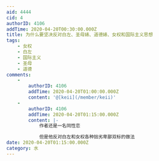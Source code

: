 ```yaml
---
aid: 4444
cid: 4
authorID: 4106
addTime: 2020-04-20T00:30:00.000Z
title: 为什么要坚决反对白左、圣母婊、道德婊、女权和国际主义思想
tags:
    - 女权
    - 白左
    - 国际主义
    - 圣母
    - 道德
comments:
    -
        authorID: 4106
        addTime: 2020-04-20T01:00:00.000Z
        content: '@[keii](/member/keii)'
    -
        authorID: 4106
        addTime: 2020-04-20T01:15:00.000Z
        content: |-
            作者还是一名同性恋

            但是他反对白左和女权各种拙劣卑鄙双标的做法
date: 2020-04-20T01:15:00.000Z
category: 水
---
```



